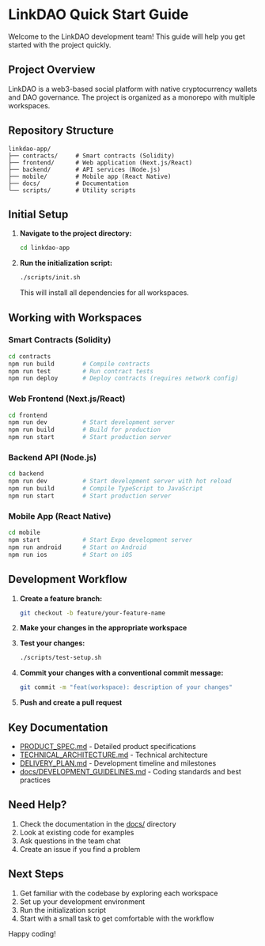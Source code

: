 # LinkDAO Quick Start Guide

Welcome to the LinkDAO development team! This guide will help you get started with the project quickly.

## Project Overview

LinkDAO is a web3-based social platform with native cryptocurrency wallets and DAO governance. The project is organized as a monorepo with multiple workspaces.

## Repository Structure

```
linkdao-app/
├── contracts/     # Smart contracts (Solidity)
├── frontend/      # Web application (Next.js/React)
├── backend/       # API services (Node.js)
├── mobile/        # Mobile app (React Native)
├── docs/          # Documentation
└── scripts/       # Utility scripts
```

## Initial Setup

1. **Navigate to the project directory:**
   ```bash
   cd linkdao-app
   ```

2. **Run the initialization script:**
   ```bash
   ./scripts/init.sh
   ```
   
   This will install all dependencies for all workspaces.

## Working with Workspaces

### Smart Contracts (Solidity)
```bash
cd contracts
npm run build        # Compile contracts
npm run test         # Run contract tests
npm run deploy       # Deploy contracts (requires network config)
```

### Web Frontend (Next.js/React)
```bash
cd frontend
npm run dev          # Start development server
npm run build        # Build for production
npm run start        # Start production server
```

### Backend API (Node.js)
```bash
cd backend
npm run dev          # Start development server with hot reload
npm run build        # Compile TypeScript to JavaScript
npm run start        # Start production server
```

### Mobile App (React Native)
```bash
cd mobile
npm start            # Start Expo development server
npm run android      # Start on Android
npm run ios          # Start on iOS
```

## Development Workflow

1. **Create a feature branch:**
   ```bash
   git checkout -b feature/your-feature-name
   ```

2. **Make your changes in the appropriate workspace**

3. **Test your changes:**
   ```bash
   ./scripts/test-setup.sh
   ```

4. **Commit your changes with a conventional commit message:**
   ```bash
   git commit -m "feat(workspace): description of your changes"
   ```

5. **Push and create a pull request**

## Key Documentation

- [PRODUCT_SPEC.md](PRODUCT_SPEC.md) - Detailed product specifications
- [TECHNICAL_ARCHITECTURE.md](TECHNICAL_ARCHITECTURE.md) - Technical architecture
- [DELIVERY_PLAN.md](DELIVERY_PLAN.md) - Development timeline and milestones
- [docs/DEVELOPMENT_GUIDELINES.md](docs/DEVELOPMENT_GUIDELINES.md) - Coding standards and best practices

## Need Help?

1. Check the documentation in the [docs/](linkdao-app/docs/) directory
2. Look at existing code for examples
3. Ask questions in the team chat
4. Create an issue if you find a problem

## Next Steps

1. Get familiar with the codebase by exploring each workspace
2. Set up your development environment
3. Run the initialization script
4. Start with a small task to get comfortable with the workflow

Happy coding!